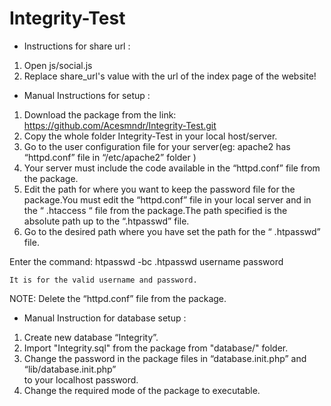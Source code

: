 Integrity-Test
==============
* Instructions for share url :
1. Open js/social.js
2. Replace share_url's value with the url of the index page of the website!

* Manual Instructions for setup :

1. Download the package from the link: https://github.com/Acesmndr/Integrity-Test.git
2. Copy the whole folder Integrity-Test in your local host/server.
3. Go to the user configuration file for your server(eg: apache2 has “httpd.conf” file in “/etc/apache2” folder )
4. Your server must include the code available in the “httpd.conf” file from the package.
5. Edit the path for where you want to keep the password file for the package.You must edit the “httpd.conf” file in your local server and in the “ .htaccess “ file from the package.The path specified is the absolute path up to the “.htpasswd” file.
6. Go to the desired path where you have set the path for the  “ .htpasswd” file.

Enter the command:   htpasswd -bc  .htpasswd  username password
 	
	It is for the valid username and password.
NOTE: Delete the “httpd.conf” file from the package.


* Manual Instruction for database setup :	
 	
1. Create new database “Integrity”.
2. Import "Integrity.sql" from the package from "database/" folder.
3.  Change the password in the package files in “database.init.php” and “lib/database.init.php”  
         to your localhost password.
4.   Change the required mode of the package to executable.



	
 	
	



